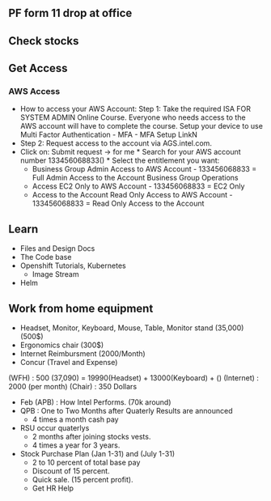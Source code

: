 ## PF form 11 drop at office
## Check stocks
	
## Get Access
### AWS Access

- How to access your AWS Account:  Step 1: Take the required ISA FOR SYSTEM ADMIN Online Course. Everyone who needs access to the AWS account will have to complete the course. Setup your device to use Multi Factor Authentication - MFA - MFA Setup LinkN 
- Step 2: Request access to the account via AGS.intel.com. 
- Click on: Submit request -> for me * Search for your AWS account number 133456068833()  * Select the entitlement you want: 
  - Business Group Admin Access to AWS Account - 133456068833 = Full Admin Access to the Account Business Group Operations 
  - Access EC2 Only to AWS Account - 133456068833 = EC2 Only 		
  - Access to the Account Read Only Access to AWS Account - 133456068833 = Read Only Access to the Account

##  Learn
- Files and Design Docs
- The Code base
- Openshift Tutorials, Kubernetes
  - Image Stream
- Helm

## Work from home equipment
- Headset, Monitor, Keyboard, Mouse, Table, Monitor stand (35,000) (500$)
- Ergonomics chair (300$)
- Internet Reimbursment (2000/Month)
- Concur (Travel and Expense)



(WFH) : 500 (37,090) = 19990(Headset) + 13000(Keyboard) + ()
(Internet) : 2000 (per month)
(Chair) : 350 Dollars


- Feb (APB) : How Intel Performs. (70k around)
- QPB : One to Two Months after Quaterly Results are announced
  - 4 times a month cash pay
- RSU occur quaterlys
  - 2 months after joining stocks vests.
  - 4 times a year for 3 years.
- Stock Purchase Plan (Jan 1-31) and (July 1-31)
  - 2 to 10 percent of total base pay
  - Discount of 15 percent.
  - Quick sale. (15 percent profit).
  - Get HR Help